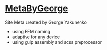 # [MetaByGeorge](https://georgiyiakunenko.github.io/metaByGeorge/)
Site Meta created by George Yakunenko
- using BEM naming
- adaptive for any device
- using gulp assembly and scss preprocessor

